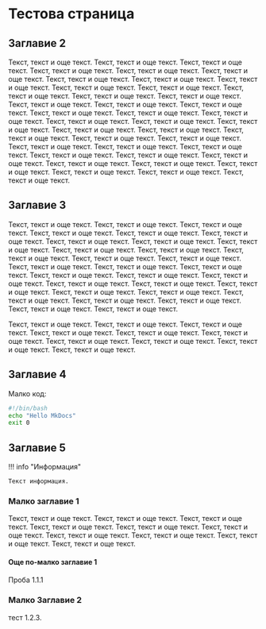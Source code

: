 # Тестова страница

## Заглавие 2

Текст, текст и още текст. Текст, текст и още текст. Текст, текст и още текст. Текст, текст и още текст. Текст, текст и още текст. Текст, текст и още текст. Текст, текст и още текст. Текст, текст и още текст. Текст, текст и още текст. Текст, текст и още текст.
Текст, текст и още текст. Текст, текст и още текст. Текст, текст и още текст. Текст, текст и още текст. Текст, текст и още текст. Текст, текст и още текст. Текст, текст и още текст. Текст, текст и още текст. Текст, текст и още текст. Текст, текст и още текст.
Текст, текст и още текст. Текст, текст и още текст. Текст, текст и още текст. Текст, текст и още текст. Текст, текст и още текст. Текст, текст и още текст. Текст, текст и още текст. Текст, текст и още текст. Текст, текст и още текст. Текст, текст и още текст.
Текст, текст и още текст. Текст, текст и още текст. Текст, текст и още текст. Текст, текст и още текст. Текст, текст и още текст. Текст, текст и още текст. Текст, текст и още текст. Текст, текст и още текст. Текст, текст и още текст. Текст, текст и още текст.

## Заглавие 3

Текст, текст и още текст. Текст, текст и още текст. Текст, текст и още текст. Текст, текст и още текст. Текст, текст и още текст. Текст, текст и още текст. Текст, текст и още текст. Текст, текст и още текст. Текст, текст и още текст. Текст, текст и още текст.
Текст, текст и още текст. Текст, текст и още текст. Текст, текст и още текст. Текст, текст и още текст. Текст, текст и още текст. Текст, текст и още текст. Текст, текст и още текст. Текст, текст и още текст. Текст, текст и още текст. Текст, текст и още текст.
Текст, текст и още текст. Текст, текст и още текст. Текст, текст и още текст. Текст, текст и още текст. Текст, текст и още текст. Текст, текст и още текст. Текст, текст и още текст. Текст, текст и още текст. Текст, текст и още текст. Текст, текст и още текст.

Текст, текст и още текст. Текст, текст и още текст. Текст, текст и още текст. Текст, текст и още текст. Текст, текст и още текст. Текст, текст и още текст. Текст, текст и още текст. Текст, текст и още текст. Текст, текст и още текст. Текст, текст и още текст.

## Заглавие 4

Малко код:

```sh
#!/bin/bash
echo "Hello MkDocs"
exit 0
```

## Заглавие 5

!!! info "Информация"

    Текст информация.

### Малко заглавие 1

Текст, текст и още текст. Текст, текст и още текст. Текст, текст и още текст. Текст, текст и още текст. Текст, текст и още текст. Текст, текст и още текст. Текст, текст и още текст. Текст, текст и още текст. Текст, текст и още текст. Текст, текст и още текст.

#### Още по-малко заглавие 1

Проба 1.1.1

### Малко Заглавие 2

тест 1.2.3.
